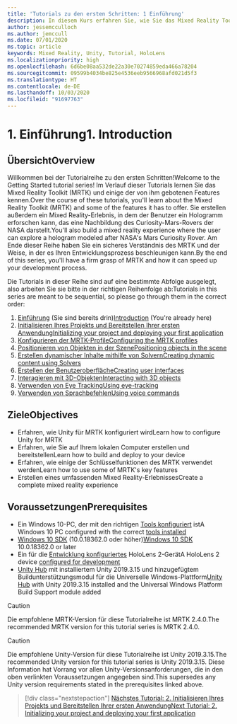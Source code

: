 ```yaml
---
title: 'Tutorials zu den ersten Schritten: 1 Einführung'
description: In diesem Kurs erfahren Sie, wie Sie das Mixed Reality Toolkit (MRTK) verwenden, um eine Mixed Reality-Anwendung von Grund auf zu erstellen.
author: jessemcculloch
ms.author: jemccull
ms.date: 07/01/2020
ms.topic: article
keywords: Mixed Reality, Unity, Tutorial, HoloLens
ms.localizationpriority: high
ms.openlocfilehash: 6d6be08aa532de22a30e70274859eda466a78204
ms.sourcegitcommit: 09599b4034be825e4536eeb9566968afd021d5f3
ms.translationtype: HT
ms.contentlocale: de-DE
ms.lasthandoff: 10/03/2020
ms.locfileid: "91697763"
---
```

# <a name="1-introduction"></a><span data-ttu-id="508cb-105">1. Einführung</span><span class="sxs-lookup"><span data-stu-id="508cb-105">1. Introduction</span></span>

## <a name="overview"></a><span data-ttu-id="508cb-106">Übersicht</span><span class="sxs-lookup"><span data-stu-id="508cb-106">Overview</span></span>

<span data-ttu-id="508cb-107">Willkommen bei der Tutorialreihe zu den ersten Schritten!</span><span class="sxs-lookup"><span data-stu-id="508cb-107">Welcome to the Getting Started tutorial series!</span></span> <span data-ttu-id="508cb-108">Im Verlauf dieser Tutorials lernen Sie das Mixed Reality Toolkit (MRTK) und einige der von ihm gebotenen Features kennen.</span><span class="sxs-lookup"><span data-stu-id="508cb-108">Over the course of these tutorials, you'll learn about the Mixed Reality Toolkit (MRTK) and some of the features it has to offer.</span></span> <span data-ttu-id="508cb-109">Sie erstellen außerdem ein Mixed Reality-Erlebnis, in dem der Benutzer ein Hologramm erforschen kann, das eine Nachbildung des Curiosity-Mars-Rovers der NASA darstellt.</span><span class="sxs-lookup"><span data-stu-id="508cb-109">You'll also build a mixed reality experience where the user can explore a hologram modeled after NASA's Mars Curiosity Rover.</span></span> <span data-ttu-id="508cb-110">Am Ende dieser Reihe haben Sie ein sicheres Verständnis des MRTK und der Weise, in der es Ihren Entwicklungsprozess beschleunigen kann.</span><span class="sxs-lookup"><span data-stu-id="508cb-110">By the end of this series, you'll have a firm grasp of MRTK and how it can speed up your development process.</span></span>

<span data-ttu-id="508cb-111">Die Tutorials in dieser Reihe sind auf eine bestimmte Abfolge ausgelegt, also arbeiten Sie sie bitte in der richtigen Reihenfolge ab:</span><span class="sxs-lookup"><span data-stu-id="508cb-111">Tutorials in this series are meant to be sequential, so please go through them in the correct order:</span></span>

1. <span data-ttu-id="508cb-112">[Einführung](mr-learning-base-01.md) (Sie sind bereits drin)</span><span class="sxs-lookup"><span data-stu-id="508cb-112">[Introduction](mr-learning-base-01.md) (You're already here)</span></span>
2. [<span data-ttu-id="508cb-113">Initialisieren Ihres Projekts und Bereitstellen Ihrer ersten Anwendung</span><span class="sxs-lookup"><span data-stu-id="508cb-113">Initializing your project and deploying your first application</span></span>](mr-learning-base-02.md)
3. [<span data-ttu-id="508cb-114">Konfigurieren der MRTK-Profile</span><span class="sxs-lookup"><span data-stu-id="508cb-114">Configuring the MRTK profiles</span></span>](mr-learning-base-03.md)
4. [<span data-ttu-id="508cb-115">Positionieren von Objekten in der Szene</span><span class="sxs-lookup"><span data-stu-id="508cb-115">Positioning objects in the scene</span></span>](mr-learning-base-04.md)
5. [<span data-ttu-id="508cb-116">Erstellen dynamischer Inhalte mithilfe von Solvern</span><span class="sxs-lookup"><span data-stu-id="508cb-116">Creating dynamic content using Solvers</span></span>](mr-learning-base-05.md)
6. [<span data-ttu-id="508cb-117">Erstellen der Benutzeroberfläche</span><span class="sxs-lookup"><span data-stu-id="508cb-117">Creating user interfaces</span></span>](mr-learning-base-06.md)
7. [<span data-ttu-id="508cb-118">Interagieren mit 3D-Objekten</span><span class="sxs-lookup"><span data-stu-id="508cb-118">Interacting with 3D objects</span></span>](mr-learning-base-07.md)
8. [<span data-ttu-id="508cb-119">Verwenden von Eye Tracking</span><span class="sxs-lookup"><span data-stu-id="508cb-119">Using eye-tracking</span></span>](mr-learning-base-08.md)
9. [<span data-ttu-id="508cb-120">Verwenden von Sprachbefehlen</span><span class="sxs-lookup"><span data-stu-id="508cb-120">Using voice commands</span></span>](mr-learning-base-09.md)

## <a name="objectives"></a><span data-ttu-id="508cb-121">Ziele</span><span class="sxs-lookup"><span data-stu-id="508cb-121">Objectives</span></span>

* <span data-ttu-id="508cb-122">Erfahren, wie Unity für MRTK konfiguriert wird</span><span class="sxs-lookup"><span data-stu-id="508cb-122">Learn how to configure Unity for MRTK</span></span>
* <span data-ttu-id="508cb-123">Erfahren, wie Sie auf Ihrem lokalen Computer erstellen und bereitstellen</span><span class="sxs-lookup"><span data-stu-id="508cb-123">Learn how to build and deploy to your device</span></span>
* <span data-ttu-id="508cb-124">Erfahren, wie einige der Schlüsselfunktionen des MRTK verwendet werden</span><span class="sxs-lookup"><span data-stu-id="508cb-124">Learn how to use some of MRTK's key features</span></span>
* <span data-ttu-id="508cb-125">Erstellen eines umfassenden Mixed Reality-Erlebnisses</span><span class="sxs-lookup"><span data-stu-id="508cb-125">Create a complete mixed reality experience</span></span>

## <a name="prerequisites"></a><span data-ttu-id="508cb-126">Voraussetzungen</span><span class="sxs-lookup"><span data-stu-id="508cb-126">Prerequisites</span></span>

* <span data-ttu-id="508cb-127">Ein Windows 10-PC, der mit den richtigen [Tools konfiguriert](../../install-the-tools.md) ist</span><span class="sxs-lookup"><span data-stu-id="508cb-127">A Windows 10 PC configured with the correct [tools installed](../../install-the-tools.md)</span></span>
* <span data-ttu-id="508cb-128">[Windows 10 SDK](https://developer.microsoft.com/windows/downloads/windows-10-sdk/) (10.0.18362.0 oder höher)</span><span class="sxs-lookup"><span data-stu-id="508cb-128">[Windows 10 SDK](https://developer.microsoft.com/windows/downloads/windows-10-sdk/) 10.0.18362.0 or later</span></span>
* <span data-ttu-id="508cb-129">Ein für die [Entwicklung konfiguriertes](../../platform-capabilities-and-apis/using-visual-studio.md#enabling-developer-mode) HoloLens 2-Gerät</span><span class="sxs-lookup"><span data-stu-id="508cb-129">A HoloLens 2 device [configured for development](../../platform-capabilities-and-apis/using-visual-studio.md#enabling-developer-mode)</span></span>
* <span data-ttu-id="508cb-130"><a href="https://docs.unity3d.com/Manual/GettingStartedInstallingHub.html" target="_blank">Unity Hub</a> mit installiertem Unity 2019.3.15 und hinzugefügtem Buildunterstützungsmodul für die Universelle Windows-Plattform</span><span class="sxs-lookup"><span data-stu-id="508cb-130"><a href="https://docs.unity3d.com/Manual/GettingStartedInstallingHub.html" target="_blank">Unity Hub</a> with Unity 2019.3.15 installed and the Universal Windows Platform Build Support module added</span></span>

> [!CAUTION]
> <span data-ttu-id="508cb-131">Die empfohlene MRTK-Version für diese Tutorialreihe ist MRTK 2.4.0.</span><span class="sxs-lookup"><span data-stu-id="508cb-131">The recommended MRTK version for this tutorial series is MRTK 2.4.0.</span></span>

> [!CAUTION]
> <span data-ttu-id="508cb-132">Die empfohlene Unity-Version für diese Tutorialreihe ist Unity 2019.3.15.</span><span class="sxs-lookup"><span data-stu-id="508cb-132">The recommended Unity version for this tutorial series is Unity 2019.3.15.</span></span> <span data-ttu-id="508cb-133">Diese Information hat Vorrang vor allen Unity-Versionsanforderungen, die in den oben verlinkten Voraussetzungen angegeben sind.</span><span class="sxs-lookup"><span data-stu-id="508cb-133">This supersedes any Unity version requirements stated in the prerequisites linked above.</span></span>

> [!div class="nextstepaction"]
> [<span data-ttu-id="508cb-134">Nächstes Tutorial: 2. Initialisieren Ihres Projekts und Bereitstellen Ihrer ersten Anwendung</span><span class="sxs-lookup"><span data-stu-id="508cb-134">Next Tutorial: 2. Initializing your project and deploying your first application</span></span>](mr-learning-base-02.md)

